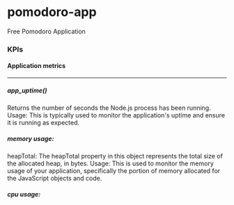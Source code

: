 # pomodoro-app
Free Pomodoro Application

### KPIs

#### Application metrics
--------------------
##### app_uptime() 
Returns the number of seconds the Node.js process has been running.
Usage: This is typically used to monitor the application's uptime and ensure it is running as expected.

##### memory usage:
heapTotal: The heapTotal property in this object represents the total size of the allocated heap, in bytes.
Usage: This is used to monitor the memory usage of your application, specifically the portion of memory allocated for the JavaScript objects and code.

##### cpu usage: